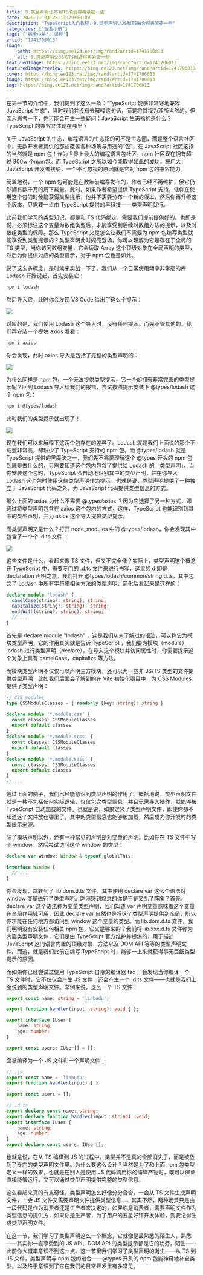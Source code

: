 ```yaml
---
title: 9.类型声明让JS和TS融合得再紧密一些
date: 2025-11-03T23:13:29+08:00
description: "TypeScript入门教程，9.类型声明让JS和TS融合得再紧密一些"
categories: ['掘金小册']
tags: ['掘金小册','课程']
artid: "1741706013"
image:
    path: https://bing.ee123.net/img/rand?artid=1741706013
    alt: 9.类型声明让JS和TS融合得再紧密一些
featuredImage: https://bing.ee123.net/img/rand?artid=1741706013
featuredImagePreview: https://bing.ee123.net/img/rand?artid=1741706013
cover: https://bing.ee123.net/img/rand?artid=1741706013
image: https://bing.ee123.net/img/rand?artid=1741706013
img: https://bing.ee123.net/img/rand?artid=1741706013
---
```


在第一节的介绍中，我们提到了这么一条：“TypeScript 能够非常好地兼容 JavaScript 生态”，当时我们并没有去解释这句话，而是将其视为理所当然的。但深入思考一下，你可能会产生一些疑问：JavaScript 生态指的是什么？TypeScript 的兼容又体现在哪里？

关于 JavaScript 的生态，编程语言的生态指的可不是生态圈，而是整个语言社区中，无数开发者提供的那些覆盖各种场景与用途的“包”，在 JavaScript 社区这指的当然就是 npm 包！作为世界上最大的编程语言包社区，npm 社区现在拥有超过 300w 个npm包。而 TypeScript 之所以如今能取得如此的成功，被广大 JavaScript 开发者接纳，一个不可忽视的原因就是它对 npm 包的兼容能力。

简单地说，一个 npm 包可能是在数年前编写发布的，作者已经不再维护，但它仍然拥有数千万的周下载量。此时，如果作者希望提供 TypeScript 支持，让你在使用这个包的时候能获得类型提示，他并不需要分布一个新的版本，然后你再升级这个版本，只需要一点由 TypeScript 提供的黑科技——类型声明就行。

此前我们学习的类型知识，都是和 TS 代码绑定，需要我们提前提供好的。也即是说，必须标注这个变量为数组类型后，才能享受到后续对数组方法的提示，以及对数组类型的保障。那么 TypeScript 又是怎么让我们不需要为 npm 包编写类型就能享受到类型提示的？类型声明此时闪亮登场，你可以理解为它是存在于全局的 TS 类型，当你访问数组变量，它会读取 Array 这个顶级对象在全局声明的类型，然后为你提供对应的类型提示，对于 npm 包也是如此。

说了这么多概念，是时候来实战一下了。我们从一个日常使用频率非常高的库 Lodash 开始说起，首先安装它：

```bash
npm i lodash
```

然后导入它，此时你会发现 VS Code 给出了这么个提示：

![](https://p3-juejin.byteimg.com/tos-cn-i-k3u1fbpfcp/bd612634a972462cbd716e9322b1229a~tplv-k3u1fbpfcp-jj-mark:0:0:0:0:q75.image#?w=1040&h=384&s=111989&e=png&b=22252a)

对应的是，我们使用 Lodash 这个导入时，没有任何提示。而先不管其他的，我们再安装一个模块 axios 看看：

```bash
npm i axios
```

你会发现，此时 axios 导入是包括了完整的类型声明的：

![](https://p3-juejin.byteimg.com/tos-cn-i-k3u1fbpfcp/7a2c71802fbc45ffb74051d9c7642e99~tplv-k3u1fbpfcp-jj-mark:0:0:0:0:q75.image#?w=874&h=674&s=85414&e=png&b=21252a)

为什么同样是 npm 包，一个无法提供类型提示，另一个却拥有非常完善的类型提示呢？回到 Lodash 导入给我们的报错，尝试按照提示安装下 @types/lodash 这个 npm 包：

```bash
npm i @types/lodash
```

此时我们的类型提示就出现了！

![](https://p3-juejin.byteimg.com/tos-cn-i-k3u1fbpfcp/74b55373eafb44acbcfd144ede417d67~tplv-k3u1fbpfcp-jj-mark:0:0:0:0:q75.image#?w=868&h=668&s=85023&e=png&b=22252b)

现在我们可以来解释下这两个包存在的差异了。Lodash 就是我们上面说的那个下载量非常高，却缺少了 TypeScript 支持的 npm 包。而 @types/lodash 就是 TypeScript 提供的黑魔法之一，我们先不需要理解这个 @types 开头的 npm 包到底是做什么的，只需要知道这个包内包含了提供给 Lodash 的「类型声明」，当你安装这个包时，TypeScript 会自动地识别其中的类型声明，并在你导入 Lodash 这个包时使用这些类型声明作为提示。也就是说，类型声明提供了一种独立于 JavaScript 代码之外，为 JavaScript 代码提供类型信息的方式。

那么上面的 axios 为什么不需要 @types/axios ？因为它选择了另一种方式，即通过将类型声明包含在 axios 这个包内的方式，这样，TypeScript 也能识别到其中的类型声明，并为 axios 这个导入提供类型提示。

而类型声明又是什么？打开 node_modules 中的 @types/lodash，你会发现其中包含了一个个 .d.ts 文件：

![](https://p3-juejin.byteimg.com/tos-cn-i-k3u1fbpfcp/b6000851f3f34f0ba78f37ae26fe80f0~tplv-k3u1fbpfcp-jj-mark:0:0:0:0:q75.image#?w=486&h=1326&s=122155&e=png&b=212429)

这些文件是什么，看起来像 TS 文件，但又不完全像？实际上，类型声明这个概念在 TypeScript 中，需要专门的 .d.ts 文件来进行书写，这里的 d 即是 declaration 声明之意。我们打开 @types/lodash/common/string.d.ts，其中包含了 Lodash 中所有字符串相关方法的类型声明，简化后看起来是这样的：

```typescript
declare module "lodash" {
  camelCase(string?: string): string;
  capitalize(string?: string): string;
  endsWith(string?: string): string;
  // ...
}
```

首先是 declare module "lodash" ，这是我们从未了解过的语法，可以称它为模块类型声明，它的作用其实就是告诉 TypeScript ，我们要为模块（module）lodash 进行类型声明（declare），在导入这个模块并访问属性时，你需要提示这个对象上具有 camelCase，capitalize 等方法。

而模块类型声明不仅仅可以声明三方模块，还可以为一些非 JS/TS 类型的文件提供类型声明，比如我们后面会了解到的在 Vite 初始化项目中，为 CSS Modules 提供了类型声明：

```typescript
// CSS modules
type CSSModuleClasses = { readonly [key: string]: string }

declare module '*.module.css' {
  const classes: CSSModuleClasses
  export default classes
}
declare module '*.module.scss' {
  const classes: CSSModuleClasses
  export default classes
}
declare module '*.module.sass' {
  const classes: CSSModuleClasses
  export default classes
}
// ...
```

通过上面的例子，我们已经能意识到类型声明的作用了。概括地说，类型声明文件就是一种不包括任何实际逻辑，仅仅包含类型信息，并且无需导入操作，就能够被 TypeScript 自动加载的文件。也就是说，如果定义了类型声明文件，即使你都不知道这个文件放在哪里了，其中的类型信息也能够被加载，然后成为你开发时的类型提示来源。

除了模块声明以外，还有一种常见的声明是对变量的声明。比如你在 TS 文件中写个 window，然后尝试访问这个 window 的类型：

```typescript
declare var window: Window & typeof globalThis;

interface Window {
  // ...
}
```

你会发现，跳转到了 lib.dom.d.ts 文件，其中使用 declare var 这么个语法对 window 变量进行了类型声明。刚刚感到熟悉的你是不是又乱了阵脚？首先，declare var 这个语法称为变量类型声明，我们知道 var 声明变量意味着这个变量在全局作用域可用，因此 declare var 自然也是将这个类型声明提供到全局，所以你才能在任何地方都访问到 window 这个变量的类型。而 lib.dom.d.ts 文件，我们明明没有安装任何相关 npm 包，它又是哪来的？我们将 lib.xxx.d.ts 文件称为内置类型声明文件，它们是由 TypeScript 官方维护并提供的，用于描述 JavaScript 这门语言内置的顶级对象、方法以及 DOM API 等等的类型声明文件。而这，就是我们此前在编写 TypeScript 时，能够一上来就获得事无巨细类型提示的原因。

而如果你已经尝试过使用 TypeScript 自带的编译器 tsc ，会发现当你编译一个 TS 文件时，它不仅仅会产生 JS 文件，还会产生一个 .d.ts 文件——也就是我们上面说到的类型声明文件。举例来说，这么一个 TS 文件：

```typescript
export const name: string = 'linbudu';

export function handler(input: string): void { };

export interface IUser {
    name: string;
    age: number;
}

export const users: IUser[] = [];
```

会被编译为一个 JS 文件和一个声明文件：

```typescript
// .js
export const name = 'linbudu';
export function handler(input) { }
;
export const users = [];

// .d.ts
export declare const name: string;
export declare function handler(input: string): void;
export interface IUser {
    name: string;
    age: number;
}
export declare const users: IUser[];
```

也就是说，在从 TS 编译到 JS 的过程中，类型并不是真的全部消失了，而是被放到了专门的类型声明文件里。为什么要这么设计？当然是为了和上面 npm 包类型定义一样的效果，也就是在别人是使用 JS 代码调用你的编译产物时，既可以保证直接能够运行，又可以通过类型声明提供完整的类型信息。

这么看起来真的有点奇怪，类型声明怎么好像分分合合，一会从 TS 文件生成声明文件，一会 JS 文件又需要声明文件提供类型信息...，其实不然，两种场景只是由一段代码是作为消费者还是生产者来决定的，如果你是消费者，需要声明文件作为类型信息的提供方，如果你是生产者，为了用户的五星好评开发体验，则要记得生成类型声明文件。

在这一节，我们学习了类型声明这么一个概念，它就像是最熟悉的陌生人，熟悉——其实你一直享受到的 JS API、DOM API 的类型提示都是它的功劳，陌生——此前你大概率意识不到这一点。这一节里我们学习了类型声明的诞生——从 TS 到 JS 文件，类型声明与 npm 包的融合——@types 开头的 npm 包能神奇地补全类型，以及终于意识到了它在我们的日常开发里有多常见。